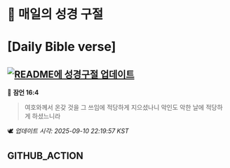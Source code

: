 # 🙏 매일의 성경 구절
# [Daily Bible verse]
## [![README에 성경구절 업데이트](https://github.com/DONGSUKA/first_test/actions/workflows/update-readme-bible.yml/badge.svg)](https://github.com/DONGSUKA/first_test/actions/workflows/update-readme-bible.yml)
<!-- START_BIBLE_VERSE -->
📖 **잠언 16:4**
> 여호와께서 온갖 것을 그 쓰임에 적당하게 지으셨나니 악인도 악한 날에 적당하게 하셨느니라

🕊️ _업데이트 시각: 2025-09-10 22:19:57 KST_
  <!-- END_BIBLE_VERSE -->
## GITHUB_ACTION
